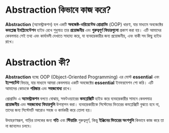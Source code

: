# Abstraction কিভাবে কাজ করে?

**Abstraction** (অ্যাবস্ট্রাকশন) হল একটি **অবজেক্ট-ওরিয়েন্টেড প্রোগ্রামিং** (OOP) ধারণা, যার মাধ্যমে অবজেক্টের **কমপ্লেক্স ইমপ্লিমেন্টেশন** হাইড রেখে শুধুমাত্র তার **প্রয়োজনীয়** এবং **গুরুত্বপূর্ণ ফিচারগুলো** প্রকাশ করা হয়। এটি আমাদের কেবলমাত্র সেই তথ্য এবং কার্যাবলী দেখাতে সাহায্য করে, যা ব্যবহারকারীর জন্য প্রয়োজনীয়, এবং বাকী সব কিছু হাইড রাখে।


# Abstraction কী?

**Abstraction** হচ্ছে OOP (Object-Oriented Programming) এর মোস্ট **essential** এবং **ইম্পোর্টেন্ট** ফিচার, যার মাধ্যমে আমরা কেবলমাত্র একটি অবজেক্টের **essential** ইনফরমেশন শো করি। এটি আমাদের কোডকে **পরিষ্কার** এবং **সহজবোধ্য** রাখে।

প্রোগ্রামিং এ **অ্যাবস্ট্রাকশন** বলতে বোঝায়, সফটওয়্যারের **কমপ্লেক্সিটি** হাইড করে ব্যবহারকারীর সামনে কেবলমাত্র **প্রয়োজনীয়** এবং **সহজবোধ্য ফিচারগুলি** উপস্থাপন করা। ব্যবহারকারীকে সিস্টেমের ভিতরের কমপ্লেক্সিটি বুঝতে হবে না, তাদের জন্য সিস্টেমটি আরোও সহজ ও কার্যকরী করে তোলা হয়। 

উদাহরণস্বরূপ, গাড়ির চালকের জন্য **গতি** এবং **স্টিয়ারিং** গুরুত্বপূর্ণ, কিন্তু **ইঞ্জিনের ভিতরের অংশগুলি** কিভাবে কাজ করে তা না জানলেও চলবে।
